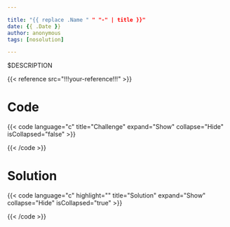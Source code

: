 ```yaml
---

title: "{{ replace .Name " " "-" | title }}"
date: {{ .Date }}
author: anonymous
tags: [nosolution]

---
```


$DESCRIPTION

<!--more-->
{{< reference src="!!!your-reference!!!" >}}

# Code
{{< code language="c"  title="Challenge" expand="Show" collapse="Hide" isCollapsed="false" >}}

{{< /code >}}

# Solution
{{< code language="c" highlight="" title="Solution" expand="Show" collapse="Hide" isCollapsed="true" >}}

{{< /code >}}


